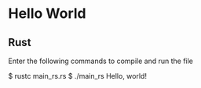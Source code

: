# Hello World

## Rust
Enter the following commands to compile and run the file

$ rustc main_rs.rs
$ ./main_rs
Hello, world!
